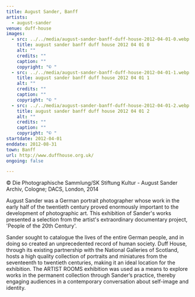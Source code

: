 ```yaml
---
title: August Sander, Banff
artists:
  - august-sander
venue: duff-house
images:
  - src: ../../media/august-sander-banff-duff-house-2012-04-01-0.webp
    title: august sander banff duff house 2012 04 01 0
    alt: ""
    credits: ""
    caption: ""
    copyright: "© "
  - src: ../../media/august-sander-banff-duff-house-2012-04-01-1.webp
    title: august sander banff duff house 2012 04 01 1
    alt: ""
    credits: ""
    caption: ""
    copyright: "© "
  - src: ../../media/august-sander-banff-duff-house-2012-04-01-2.webp
    title: august sander banff duff house 2012 04 01 2
    alt: ""
    credits: ""
    caption: ""
    copyright: "© "
startdate: 2012-04-01
enddate: 2012-08-31
town: Banff
url: http://www.duffhouse.org.uk/
ongoing: false

---
```


© Die Photographische Sammlung/SK Stiftung Kultur - August Sander Archiv, Cologne; DACS, London, 2014

August Sander was a German portrait photographer whose work in the early half of the twentieth century proved enormously important to the development of photographic art. This exhibition of Sander's works presented a selection from the artist's extraordinary documentary project, 'People of the 20th Century'.

Sander sought to catalogue the lives of the entire German people, and in doing so created an unprecedented record of human society. Duff House, through its existing partnership with the National Galleries of Scotland, hosts a high quality collection of portraits and miniatures from the seventeenth to twentieth centuries, making it an ideal location for the exhibition. The ARTIST ROOMS exhibition was used as a means to explore works in the permanent collection through Sander’s practice, thereby engaging audiences in a contemporary conversation about self-image and identity.